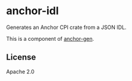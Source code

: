 # anchor-idl

Generates an Anchor CPI crate from a JSON IDL.

This is a component of [anchor-gen](https://github.com/saber-hq/anchor-gen).

## License

Apache 2.0
